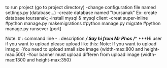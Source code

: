 to run project (go to project directory)
	-change configuration file named settings.py (database...)
	-create database named "toursanak"
		Ex: create database toursanak;
	-install mysql & mysql client
	-creat super-inline
	#python manage.py makemigrations
	#python manage.py migrate
	#python manage.py runsever [port]
	


Note:
	# : command line
	- : description
********/* Say hi from Mr Phos */*********
***Hi user if you want to upload please upload like this:
Note: If you want to upload image:
	-You need to upload small size image {width-max:800 and height-max:500}
	-Your banner must upload differen from upload image {width-max:1300 and height-max:350}